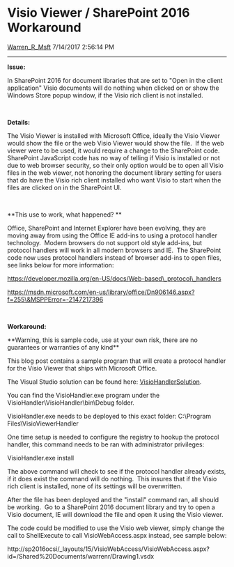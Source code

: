 <div id="page">

# Visio Viewer / SharePoint 2016 Workaround

[Warren\_R\_Msft](https://social.msdn.microsoft.com/profile/Warren_R_Msft)
7/14/2017 2:56:14 PM

-----

<div id="content">

**Issue:**

In SharePoint 2016 for document libraries that are set to "Open in the
client application" Visio documents will do nothing when clicked on or
show the Windows Store popup window, if the Visio rich client is not
installed.

 

**Details:**

The Visio Viewer is installed with Microsoft Office, ideally the Visio
Viewer would show the file or the web Visio Viewer would show the file. 
If the web viewer were to be used, it would require a change to the
SharePoint code.  SharePoint JavaScript code has no way of telling if
Visio is installed or not due to web browser security, so their only
option would be to open all Visio files in the web viewer, not honoring
the document library setting for users that do have the Visio rich
client installed who want Visio to start when the files are clicked on
in the SharePoint UI.

 

**This use to work, what happened? **

Office, SharePoint and Internet Explorer have been evolving, they are
moving away from using the Office IE add-ins to using a protocol handler
technology.  Modern browsers do not support old style add-ins, but
protocol handlers will work in all modern browsers and IE.  The
SharePoint code now uses protocol handlers instead of browser add-ins to
open files, see links below for more
information:

https://developer.mozilla.org/en-US/docs/Web-based\_protocol\_handlers

https://msdn.microsoft.com/en-us/library/office/Dn906146.aspx?f=255\&MSPPError=-2147217396

 

**Workaround:**

\*\*Warning, this is sample code, use at your own risk, there are no
guarantees or warranties of any kind\*\*

This blog post contains a sample program that will create a protocol
handler for the Visio Viewer that ships with Microsoft Office.

The Visual Studio solution can be found here:
[VisioHandlerSolution](media/2017/07/VisioHandlerSolution.zip).

You can find the VisioHandler.exe program under the
VisioHandler\\VisioHandler\\bin\\Debug folder.

VisioHandler.exe needs to be deployed to this exact folder: C:\\Program
Files\\VisioViewerHandler

One time setup is needed to configure the registry to hookup the
protocol handler, this command needs to be ran with administrator
privileges:

VisioHandler.exe install

The above command will check to see if the protocol handler already
exists, if it does exist the command will do nothing.  This insures that
if the Visio rich client is installed, none of its settings will be
overwritten.

After the file has been deployed and the "install" command ran, all
should be working.  Go to a SharePoint 2016 document library and try to
open a Visio document, IE will download the file and open it using the
Visio viewer.

The code could be modified to use the Visio web viewer, simply change
the call to ShellExecute to call VisioWebAccess.aspx instead, see sample
below:

http://sp2016ocsi/\_layouts/15/VisioWebAccess/VisioWebAccess.aspx?id=/Shared%20Documents/warrenr/Drawing1.vsdx

</div>

</div>
